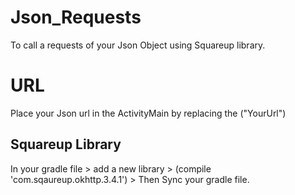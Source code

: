 # Json_Requests
To call a requests of your Json Object using Squareup library.


# URL
 Place your Json url in the ActivityMain by replacing the ("YourUrl")
 
 ## Squareup Library
 
 In your gradle file > add a new library > (compile 'com.sqaureup.okhttp.3.4.1') > Then Sync your gradle file.
